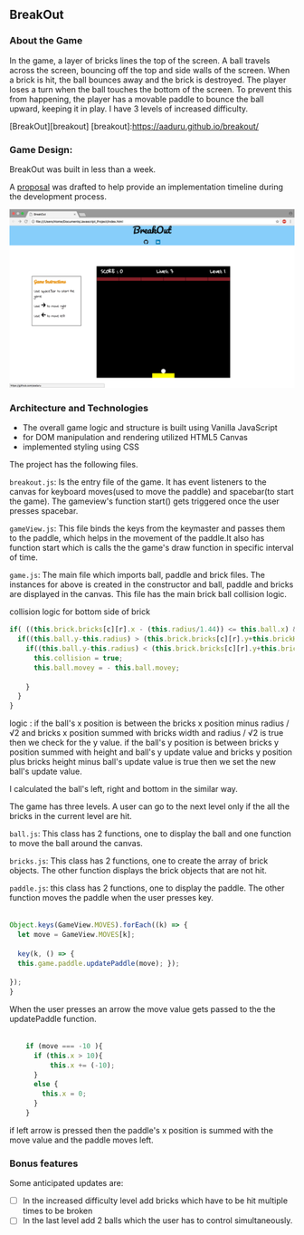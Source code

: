 ## BreakOut

### About the Game

In the game, a layer of bricks lines the top of the screen. A ball travels across the screen, bouncing off the top and side walls of the screen. When a brick is hit, the ball bounces away and the brick is destroyed. The player loses a turn when the ball touches the bottom of the screen. To prevent this from happening, the player has a movable paddle to bounce the ball upward, keeping it in play. I have 3 levels of increased difficulty.

[BreakOut][breakout]
[breakout]:https://aaduru.github.io/breakout/

### Game Design:

BreakOut was built in less than a week.

A [proposal][proposal] was drafted to help provide an implementation timeline during the development process.

[proposal]: ./images/README.md

![images](./images/gamepage.png)

### Architecture and Technologies

- The overall game logic and structure is built using Vanilla JavaScript
- for DOM manipulation and rendering utilized HTML5 Canvas
- implemented styling using CSS

The project has the following files.

`breakout.js`: Is the entry file of the game. It has event listeners to the canvas for keyboard moves(used to move the paddle) and spacebar(to start the game). The gameview's function start() gets triggered once the user presses spacebar.

`gameView.js`: This file binds the keys from the keymaster and passes them to the paddle, which helps in the movement of the paddle.It also has function start which is calls the the game's draw function in specific interval of time.

`game.js`: The main file which imports ball, paddle and brick files. The instances for above is created in the constructor and ball, paddle and bricks are displayed in the canvas. This file has the main brick ball collision logic.


collision logic for bottom side of brick

```js
if( ((this.brick.bricks[c][r].x - (this.radius/1.44)) <= this.ball.x) && (this.brick.bricks[c][r].x + this.brickWidth + (this.radius/1.44) >= this.ball.x)) {
  if((this.ball.y-this.radius) > (this.brick.bricks[c][r].y+this.brickHeight-Math.abs(this.ball.movey))){
    if((this.ball.y-this.radius) < (this.brick.bricks[c][r].y+this.brickHeight+Math.abs(this.ball.movey))){
      this.collision = true;
      this.ball.movey = - this.ball.movey;

    }
  }
}
```

logic :
if the ball's x position is between the bricks x position minus radius /√2 and bricks x position summed with bricks width and radius / √2 is true then we check for the y value. if the ball's y position  is between bricks y position summed with height and ball's y update value and bricks y position plus bricks  height minus ball's update value is true then we set the new ball's update value.

I calculated the ball's left, right and bottom in the similar way.


The game has three levels. A user can go to the next level only if the all the bricks in the current level are hit.


`ball.js`: This class has 2 functions, one to display the ball and one function to move the ball around the canvas.

`bricks.js`: This class has 2 functions, one to create the array of brick objects. The other function displays the brick objects that are not hit.

`paddle.js`: this class has 2 functions, one to display the paddle. The other function moves the paddle when the user presses key.

```js

Object.keys(GameView.MOVES).forEach((k) => {
  let move = GameView.MOVES[k];

  key(k, () => {
  this.game.paddle.updatePaddle(move); });

});
}
```

When the user presses an arrow the move value gets passed to the the updatePaddle function.

```js

    if (move === -10 ){
      if (this.x > 10){
          this.x += (-10);
      }
      else {
        this.x = 0;
      }
    }
```
if left arrow is pressed then the paddle's x position is summed with the move value and the paddle moves left.



### Bonus features

 Some anticipated updates are:

- [ ] In the increased difficulty level add bricks which have to be hit multiple times to be broken
- [ ] In the last level add 2 balls which the user has to control simultaneously.
